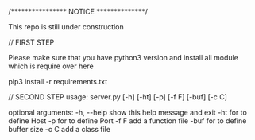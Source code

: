 
/**************** NOTICE **************/

This repo is still under construction


// FIRST STEP

Please make sure that you have python3 version
and install all module which is require over here

pip3 install -r requirements.txt



// SECOND STEP
usage: server.py [-h] [-ht] [-p] [-f F] [-buf] [-c C]

optional arguments:
  -h, --help  show this help message and exit
  -ht         for to define Host
  -p          for to define Port
  -f F        add a function file
  -buf        for to define buffer size
  -c C        add a class file
